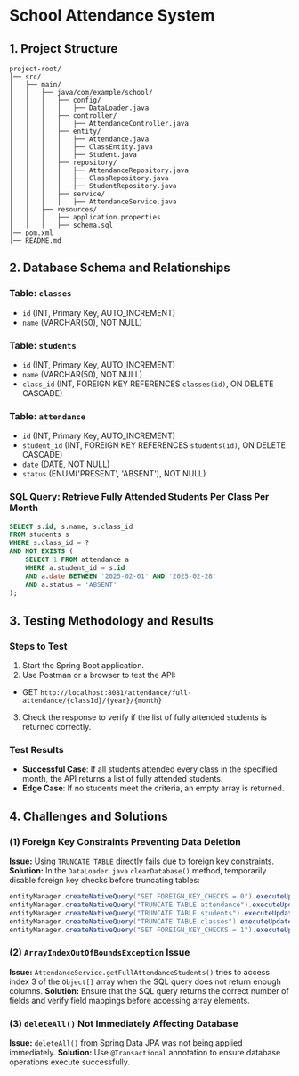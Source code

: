 # School Attendance System

## 1. Project Structure

```
project-root/
│── src/
│   ├── main/
│   │   ├── java/com/example/school/
│   │   │   ├── config/
│   │   │   │   ├── DataLoader.java
│   │   │   ├── controller/
│   │   │   │   ├── AttendanceController.java
│   │   │   ├── entity/
│   │   │   │   ├── Attendance.java
│   │   │   │   ├── ClassEntity.java
│   │   │   │   ├── Student.java
│   │   │   ├── repository/
│   │   │   │   ├── AttendanceRepository.java
│   │   │   │   ├── ClassRepository.java
│   │   │   │   ├── StudentRepository.java
│   │   │   ├── service/
│   │   │   │   ├── AttendanceService.java
│   │   ├── resources/
│   │   │   ├── application.properties
│   │   │   ├── schema.sql
│── pom.xml
│── README.md
```

## 2. Database Schema and Relationships

### Table: `classes`
- `id` (INT, Primary Key, AUTO_INCREMENT)
- `name` (VARCHAR(50), NOT NULL)

### Table: `students`
- `id` (INT, Primary Key, AUTO_INCREMENT)
- `name` (VARCHAR(50), NOT NULL)
- `class_id` (INT, FOREIGN KEY REFERENCES `classes(id)`, ON DELETE CASCADE)

### Table: `attendance`
- `id` (INT, Primary Key, AUTO_INCREMENT)
- `student_id` (INT, FOREIGN KEY REFERENCES `students(id)`, ON DELETE CASCADE)
- `date` (DATE, NOT NULL)
- `status` (ENUM('PRESENT', 'ABSENT'), NOT NULL)

### SQL Query: Retrieve Fully Attended Students Per Class Per Month
```sql
SELECT s.id, s.name, s.class_id
FROM students s
WHERE s.class_id = ?
AND NOT EXISTS (
    SELECT 1 FROM attendance a
    WHERE a.student_id = s.id
    AND a.date BETWEEN '2025-02-01' AND '2025-02-28'
    AND a.status = 'ABSENT'
);
```

## 3. Testing Methodology and Results

### Steps to Test
1. Start the Spring Boot application.
2. Use Postman or a browser to test the API:
  - GET `http://localhost:8081/attendance/full-attendance/{classId}/{year}/{month}`
3. Check the response to verify if the list of fully attended students is returned correctly.

### Test Results
- **Successful Case**: If all students attended every class in the specified month, the API returns a list of fully attended students.
- **Edge Case**: If no students meet the criteria, an empty array is returned.

## 4. Challenges and Solutions

### (1) Foreign Key Constraints Preventing Data Deletion
**Issue:** Using `TRUNCATE TABLE` directly fails due to foreign key constraints.
**Solution:** In the `DataLoader.java` `clearDatabase()` method, temporarily disable foreign key checks before truncating tables:
```java
entityManager.createNativeQuery("SET FOREIGN_KEY_CHECKS = 0").executeUpdate();
entityManager.createNativeQuery("TRUNCATE TABLE attendance").executeUpdate();
entityManager.createNativeQuery("TRUNCATE TABLE students").executeUpdate();
entityManager.createNativeQuery("TRUNCATE TABLE classes").executeUpdate();
entityManager.createNativeQuery("SET FOREIGN_KEY_CHECKS = 1").executeUpdate();
```

### (2) `ArrayIndexOutOfBoundsException` Issue
**Issue:** `AttendanceService.getFullAttendanceStudents()` tries to access index 3 of the `Object[]` array when the SQL query does not return enough columns.
**Solution:** Ensure that the SQL query returns the correct number of fields and verify field mappings before accessing array elements.

### (3) `deleteAll()` Not Immediately Affecting Database
**Issue:** `deleteAll()` from Spring Data JPA was not being applied immediately.
**Solution:** Use `@Transactional` annotation to ensure database operations execute successfully.
